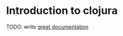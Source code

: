 # Introduction to clojura

TODO: write [great documentation](http://jacobian.org/writing/what-to-write/)
